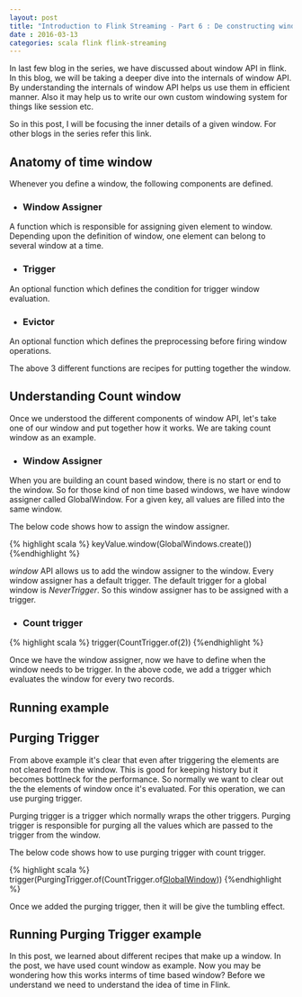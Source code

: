 ```yaml
---
layout: post
title: "Introduction to Flink Streaming - Part 6 : De constructing window API in Flink"
date : 2016-03-13
categories: scala flink flink-streaming
---
```

In last few blog in the series, we have discussed about window API in flink. In this blog, we will be taking a deeper dive into the internals of window API. By understanding the internals of window API helps us use them in efficient manner. Also it may help us to write our own custom windowing system for things like session etc.

So in this post, I will be focusing the inner details of a given window. For other blogs in the series refer this link.

## Anatomy of time window

Whenever you define a window, the following components are defined.

* ### Window Assigner

A function which is responsible for assigning given element to window. Depending upon the definition of window, one element can belong to several 
window at a time. 

* ### Trigger
An optional function which defines the condition for trigger window evaluation.

* ### Evictor

An optional function which defines the preprocessing before firing window operations.

The above 3 different functions are recipes for putting together the window.

## Understanding Count window

Once we understood the different components of window API, let's take one of our window and put together how it works. We are taking count window as an example.

* ### Window Assigner
When you are building an count based window, there is no start or end to the window. So for those kind of non time based windows, we have window assigner called GlobalWindow. For a given key, all values are filled into the same window. 

The below code shows how to assign the window assigner.

{% highlight scala %}
   keyValue.window(GlobalWindows.create())
{%endhighlight %}

*window* API allows us to add the window assigner to the window. Every window assigner has a default trigger. The default trigger for a global window is *NeverTrigger*. So this window assigner has to be assigned with a trigger.

* ### Count trigger
{% highlight scala %}
   trigger(CountTrigger.of(2))
{%endhighlight %}

Once we have the window assigner, now we have to define when the window needs to be trigger. In the above code, we add a trigger which evaluates the window for every two records.

## Running example




## Purging Trigger

From above example it's clear that even after triggering the elements are not cleared from the window. This is good for keeping history but it becomes bottlneck for the performance. So normally we want to clear out the the elements of window once it's evaluated. For this operation, we can use purging trigger.

Purging trigger is a trigger which normally wraps the other triggers. Purging trigger is responsible for purging all the values which are passed to the trigger from the window.

The below code shows how to use purging trigger with count trigger.

{% highlight scala %}
trigger(PurgingTrigger.of(CountTrigger.of[GlobalWindow](2)))
{%endhighlight %}

Once we added the purging trigger, then it will be give the tumbling effect.

## Running Purging Trigger example



In this post, we learned about different recipes that make up a window. In the post, we have used count window as example. Now you may be wondering how this works interms of time based window? Before we understand we need to understand the idea of time in Flink.





